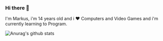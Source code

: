 ### Hi there 👋

<!--
**Markus-included/Markus-included** is a ✨ _special_ ✨ repository because its `README.md` (this file) appears on your GitHub profile.

Here are some ideas to get you started:

- 🔭 I’m currently working on ... 
- 🌱 I’m currently learning Programming
- 👯 I’m looking to collaborate on ...
- 🤔 I’m looking for help with ...
- 💬 Ask me about ...
- 📫 How to reach me: ...
- 😄 Pronouns: ...
- ⚡ Fun fact: ... -->

I'm Markus, i'm 14 years old and i :heart: Computers and Video Games and i'm currently learning to Program.

![Anurag's github stats](https://github-readme-stats.vercel.app/api?username=Markus-included&hide=issues)
